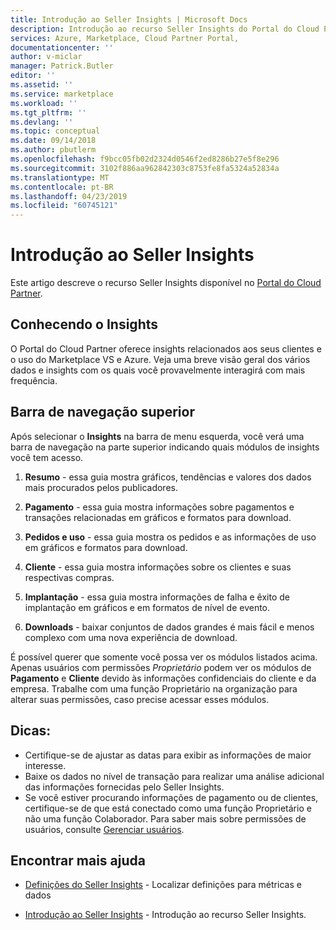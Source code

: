 ```yaml
---
title: Introdução ao Seller Insights | Microsoft Docs
description: Introdução ao recurso Seller Insights do Portal do Cloud Partner.
services: Azure, Marketplace, Cloud Partner Portal,
documentationcenter: ''
author: v-miclar
manager: Patrick.Butler
editor: ''
ms.assetid: ''
ms.service: marketplace
ms.workload: ''
ms.tgt_pltfrm: ''
ms.devlang: ''
ms.topic: conceptual
ms.date: 09/14/2018
ms.author: pbutlerm
ms.openlocfilehash: f9bcc05fb02d2324d0546f2ed8286b27e5f8e296
ms.sourcegitcommit: 3102f886aa962842303c8753fe8fa5324a52834a
ms.translationtype: MT
ms.contentlocale: pt-BR
ms.lasthandoff: 04/23/2019
ms.locfileid: "60745121"
---
```

<a name="getting-started-with-seller-insights"></a>Introdução ao Seller Insights
====================================

Este artigo descreve o recurso Seller Insights disponível no [Portal do Cloud Partner](https://cloudpartner.azure.com/#insights).


<a name="insights-tour"></a>Conhecendo o Insights
-------------

O Portal do Cloud Partner oferece insights relacionados aos seus clientes e o uso do Marketplace VS e Azure. Veja uma breve visão geral dos vários dados e insights com os quais você provavelmente interagirá com mais frequência.

<a name="top-navigation-bar"></a>Barra de navegação superior
------------------

Após selecionar o **Insights** na barra de menu esquerda, você verá uma barra de navegação na parte superior indicando quais módulos de insights você tem acesso.

1.  **Resumo** - essa guia mostra gráficos, tendências e valores dos dados mais procurados pelos publicadores.

2.  **Pagamento** - essa guia mostra informações sobre pagamentos e transações relacionadas em gráficos e formatos para download.

3.  **Pedidos e uso** - essa guia mostra os pedidos e as informações de uso em gráficos e formatos para download.

4.  **Cliente** - essa guia mostra informações sobre os clientes e suas respectivas compras.

5.  **Implantação** - essa guia mostra informações de falha e êxito de implantação em gráficos e em formatos de nível de evento.

6.  **Downloads** - baixar conjuntos de dados grandes é mais fácil e menos complexo com uma nova experiência de download.

É possível querer que somente você possa ver os módulos listados acima.
Apenas usuários com permissões *Proprietário* podem ver os módulos de **Pagamento** e **Cliente** devido às informações confidenciais do cliente e da empresa. Trabalhe com uma função Proprietário na organização para alterar suas permissões, caso precise acessar esses módulos.


<a name="tips"></a>Dicas:
-----

-   Certifique-se de ajustar as datas para exibir as informações de maior interesse.
-   Baixe os dados no nível de transação para realizar uma análise adicional das informações fornecidas pelo Seller Insights.
-   Se você estiver procurando informações de pagamento ou de clientes, certifique-se de que está conectado como uma função Proprietário e não uma função Colaborador. Para saber mais sobre permissões de usuários, consulte [Gerenciar usuários](./cloud-partner-portal-manage-users.md).


<a name="finding-more-help"></a>Encontrar mais ajuda
-----------------

- [Definições do Seller Insights](./si-insights-definitions-v4.md) - Localizar definições para métricas e dados

- [Introdução ao Seller Insights](./si-getting-started.md) - Introdução ao recurso Seller Insights.


